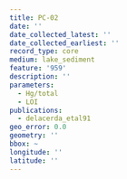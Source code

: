 ```yaml
---
title: PC-02
date: ''
date_collected_latest: ''
date_collected_earliest: ''
record_type: core
medium: lake_sediment
feature: '959'
description: ''
parameters:
  - Hg/total
  - LOI
publications:
  - delacerda_etal91
geo_error: 0.0
geometry: ''
bbox: ~
longitude: ''
latitude: ''
---
```

